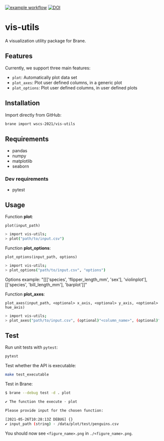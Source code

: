 [![example workflow](https://github.com/wscs-2021/vis-utils/actions/workflows/test.yml/badge.svg)](https://github.com/wscs-2021/vis-utils/actions/workflows/test.yml)
[![DOI](https://zenodo.org/badge/DOI/10.5281/zenodo.4889434.svg)](https://doi.org/10.5281/zenodo.4889434)

# vis-utils

A visualization utility package for Brane.

## Features

Currently, we support three main features:

- `plot`: Automatically plot data set
- `plot_axes`: Plot user defined columns, in a generic plot
- `plot_options`: Plot user defined columns, in user defined plots

## Installation

Import directly from GitHub:

```sh
brane import wscs-2021/vis-utils
```

## Requirements

- pandas
- numpy
- matplotlib
- seaborn

### Dev requirements

- pytest

## Usage

Function **plot**:

`plot(input_path)`

```sh
> import vis-utils;
> plot("path/to/input.csv")
```

Function **plot_options**:

`plot_options(input_path, options)`

```sh
> import vis-utils;
> plot_options("path/to/input.csv", "options")
```

Options example: "[[['species', 'flipper_length_mm', 'sex'], 'violinplot'],[['species', 'bill_length_mm'], 'barplot']]"


Function **plot_axes**:

`plot_axes(input_path, <optional> x_axis, <optional> y_axis, <optional> hue_axis)`

```sh
> import vis-utils;
> plot_axes("path/to/input.csv", (optional)"<column_name>", (optional)"<column_name>", (optional)"<column_name>")
```

## Test

Run unit tests with `pytest`:

```sh
pytest
```

Test whether the API is executable:

```sh
make test_executable
```

Test in Brane:

```sh
$ brane --debug test -d . plot

✔ The function the execute · plot

Please provide input for the chosen function:

[2021-05-26T10:28:13Z DEBUG] {}
✔ input_path (string) · /data/plot/test/penguins.csv
```

You should now see `<figure_name>.png` in `./<figure_name>.png`.
